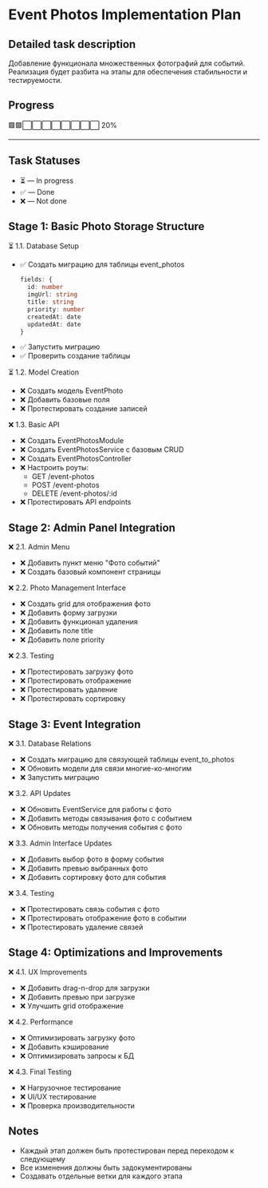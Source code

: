 # Event Photos Implementation Plan

## Detailed task description
Добавление функционала множественных фотографий для событий.
Реализация будет разбита на этапы для обеспечения стабильности и тестируемости.

## Progress
🟩🟩⬜⬜⬜⬜⬜⬜⬜⬜ 20%

---

## Task Statuses
- ⏳ — In progress
- ✅ — Done
- ❌ — Not done

## Stage 1: Basic Photo Storage Structure
⏳ 1.1. Database Setup
- ✅ Создать миграцию для таблицы event_photos
  ```typescript
  fields: {
    id: number
    imgUrl: string
    title: string
    priority: number
    createdAt: date
    updatedAt: date
  }
  ```
- ✅ Запустить миграцию
- ✅ Проверить создание таблицы

⏳ 1.2. Model Creation
- ❌ Создать модель EventPhoto
- ❌ Добавить базовые поля
- ❌ Протестировать создание записей

❌ 1.3. Basic API
- ❌ Создать EventPhotosModule
- ❌ Создать EventPhotosService с базовым CRUD
- ❌ Создать EventPhotosController
- ❌ Настроить роуты:
  - GET /event-photos
  - POST /event-photos
  - DELETE /event-photos/:id
- ❌ Протестировать API endpoints

## Stage 2: Admin Panel Integration
❌ 2.1. Admin Menu
- ❌ Добавить пункт меню "Фото событий"
- ❌ Создать базовый компонент страницы

❌ 2.2. Photo Management Interface
- ❌ Создать grid для отображения фото
- ❌ Добавить форму загрузки
- ❌ Добавить функционал удаления
- ❌ Добавить поле title
- ❌ Добавить поле priority

❌ 2.3. Testing
- ❌ Протестировать загрузку фото
- ❌ Протестировать отображение
- ❌ Протестировать удаление
- ❌ Протестировать сортировку

## Stage 3: Event Integration
❌ 3.1. Database Relations
- ❌ Создать миграцию для связующей таблицы event_to_photos
- ❌ Обновить модели для связи многие-ко-многим
- ❌ Запустить миграцию

❌ 3.2. API Updates
- ❌ Обновить EventService для работы с фото
- ❌ Добавить методы связывания фото с событием
- ❌ Обновить методы получения события с фото

❌ 3.3. Admin Interface Updates
- ❌ Добавить выбор фото в форму события
- ❌ Добавить превью выбранных фото
- ❌ Добавить сортировку фото для события

❌ 3.4. Testing
- ❌ Протестировать связь события с фото
- ❌ Протестировать отображение фото в событии
- ❌ Протестировать удаление связей

## Stage 4: Optimizations and Improvements
❌ 4.1. UX Improvements
- ❌ Добавить drag-n-drop для загрузки
- ❌ Добавить превью при загрузке
- ❌ Улучшить grid отображение

❌ 4.2. Performance
- ❌ Оптимизировать загрузку фото
- ❌ Добавить кэширование
- ❌ Оптимизировать запросы к БД

❌ 4.3. Final Testing
- ❌ Нагрузочное тестирование
- ❌ UI/UX тестирование
- ❌ Проверка производительности

## Notes
- Каждый этап должен быть протестирован перед переходом к следующему
- Все изменения должны быть задокументированы
- Создавать отдельные ветки для каждого этапа
